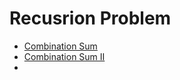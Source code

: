 # Recusrion Problem
-  [Combination Sum ](https://leetcode.com/problems/combination-sum/description/)
- [Combination Sum II](https://leetcode.com/problems/combination-sum-ii/description/)
- 
